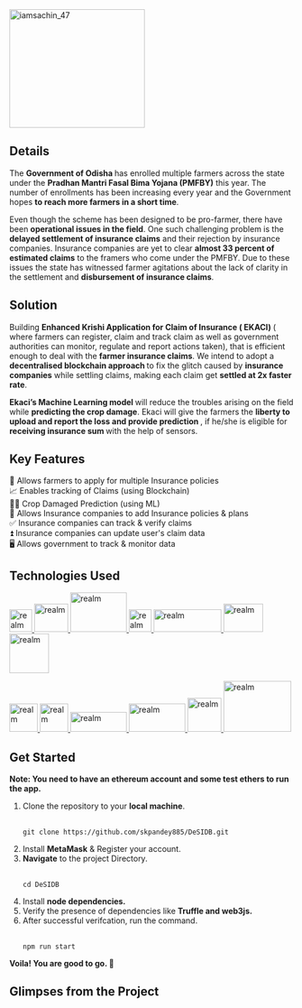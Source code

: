 <img align="center" src="https://i.postimg.cc/FKQ9ZQsq/EKACI-By-Kalinga-Coders.png" alt="iamsachin_47" height="210" width="240" /> 

## Details
The <b>Government of Odisha </b>has enrolled multiple farmers across the state under the <b>Pradhan Mantri Fasal Bima Yojana (PMFBY)</b> this year. The number of enrollments has been increasing every year and the Government hopes <b>to reach more farmers in a short time</b>. 

Even though the scheme has been designed to be pro-farmer, there have been <b>operational issues in the field</b>. One such challenging problem is the <b>delayed settlement of insurance claims</b> and their rejection by insurance companies. Insurance companies are yet to clear <b>almost 33 percent of estimated claims</b> to the framers who come under the PMFBY.  Due to these issues the state has witnessed farmer agitations about the lack of clarity in the settlement and <b>disbursement of insurance claims</b>. <br>

## Solution
Building <b>Enhanced Krishi Application for Claim of Insurance ( EKACI) </b>( where farmers can register, claim and track claim as well as government authorities can monitor, regulate and report actions taken), that is efficient enough to deal with the <b>farmer insurance claims</b>.
We intend to adopt a <b> decentralised blockchain approach </b> to fix the glitch caused by <b>insurance companies</b> while settling claims, making each claim get <b>settled at 2x faster rate</b>. <br>

<b> Ekaci’s Machine Learning model </b> will reduce the troubles arising on the field while <b> predicting the crop damage</b>. Ekaci will give the farmers the <b> liberty to upload and report the loss and provide prediction </b>, if he/she is eligible for <b> receiving insurance sum </b> with the help of sensors.

## Key Features  
🤝 Allows farmers to apply for multiple Insurance policies <br>
📈 Enables tracking of Claims (using Blockchain) <br>
👩‍🌾 Crop Damaged Prediction (using ML) <br>
📄 Allows Insurance companies to add Insurance policies & plans <br>
✅ Insurance companies can track & verify claims <br>
⏫ Insurance companies can update user's claim data <br>
🖥️ Allows government to track & monitor data <br> 

## Technologies Used

<a href="#" target="_blank" rel="noreferrer"> <img src="https://upload.wikimedia.org/wikipedia/commons/thumb/9/99/Unofficial_JavaScript_logo_2.svg/1024px-Unofficial_JavaScript_logo_2.svg.png?20141107110902" alt="realm" width="40" height="40"/> </a>
<a href="#" target="_blank" rel="noreferrer"> <img src="https://www.drupal.org/files/project-images/screenshot_361.png" alt="realm" width="60" height="50"/> </a>
<a href="#" target="_blank" rel="noreferrer"> <img src="https://cdn.freebiesupply.com/logos/thumbs/2x/nodejs-1-logo.png" alt="realm" width="100" height="70"/> </a>
<a href="#" target="_blank" rel="noreferrer"> <img src="https://trufflesuite.com/assets/logo.png" alt="realm" width="40" height="40"/> </a>
<a href="#" target="_blank" rel="noreferrer"> <img src="https://www.allangray.co.za/globalassets/information-technology/npm.png" alt="realm" width="120" height="40"/> </a> 
<a href="#" target="_blank" rel="noreferrer"> <img src="https://technochords.com/wp-content/uploads/2021/07/react-js.png" alt="realm" width="70" height="50"/> </a>
<a href="#" target="_blank" rel="noreferrer"> <img src="https://www.ictdemy.com/images/5728/mdb.png" alt="realm" width="70" height="70"/> </a>

<a href="#" target="_blank" rel="noreferrer"> <img src="https://cdn.icon-icons.com/icons2/2107/PNG/512/file_type_vscode_icon_130084.png" alt="realm" width="50" height="50"/> </a>
<a href="#" target="_blank" rel="noreferrer"> <img src="https://expolab.org/ecs189f-fall-2020/Projects/Promise/images/remix.png" alt="realm" width="50" height="50"/> </a>
<a href="#" target="_blank" rel="noreferrer"> <img src="https://upload.wikimedia.org/wikipedia/commons/6/64/Expressjs.png" alt="realm" width="100" height="35"/> </a>
<a href="#" target="_blank" rel="noreferrer"> <img src="https://freepngimg.com/thumb/python_logo/5-2-python-logo-png-image.png" alt="realm" width="100" height="50"/> </a>
<a href="#" target="_blank" rel="noreferrer"> <img src="https://encrypted-tbn0.gstatic.com/images?q=tbn:ANd9GcQ9RK9G5Gp5VVyOibXr5sImLm0Gxe_wI59V0gL6NcIw&s" alt="realm" width="60" height="60"/> </a>
<a href="#" target="_blank" rel="noreferrer"> <img src="https://upload.wikimedia.org/wikipedia/commons/thumb/a/ab/TensorFlow_logo.svg/1200px-TensorFlow_logo.svg.png" alt="realm" width="120" height="90"/> </a>  <br>

## Get Started

<b>Note: You need to have an ethereum account and some test ethers to run the app.</b>
  <br>
  <ol>
<li>Clone the repository to your <b>local machine</b>.</li> <br>
  
```
git clone https://github.com/skpandey885/DeSIDB.git 
```
  
<li>Install <b>MetaMask</b> & Register your account.</li>
  
<li><b>Navigate</b> to the project Directory.</li>
<br>
  
```
cd DeSIDB
```
  
<li>Install <b>node dependencies.</b></li>
<li>Verify the presence of dependencies like <b>Truffle and web3js. </b> </li>
<li> After successful verifcation, run the command. </li><br>
  
```
npm run start
```
</ol>

<b>Voila! You are good to go. 🥳 </b>  <br>

## Glimpses from the Project

